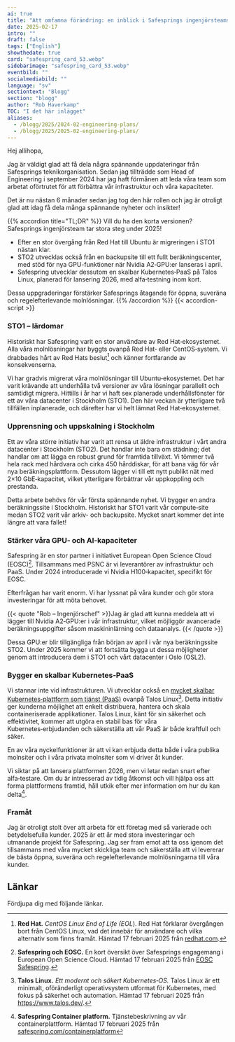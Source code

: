 ```yaml
---
ai: true
title: "Att omfamna förändring: en inblick i Safesprings ingenjörsteams planer för 2025"
date: 2025-02-17
intro: ""
draft: false
tags: ["English"]
showthedate: true
card: "safespring_card_53.webp"
sidebarimage: "safespring_card_53.webp"
eventbild: ""
socialmediabild: ""
language: "sv"
sectiontext: "Blogg"
section: "blogg"
author: "Rob Haverkamp"
TOC: "I det här inlägget"
aliases:
  - /blogg/2025/2024-02-engineering-plans/
  - /blogg/2025/2025-02-engineering-plans/
---
```

Hej allihopa,

Jag är väldigt glad att få dela några spännande uppdateringar från Safesprings teknikorganisation. Sedan jag tillträdde som Head of Engineering i september 2024 har jag haft förmånen att leda våra team som arbetat oförtrutet för att förbättra vår infrastruktur och våra kapaciteter.

Det är nu nästan 6 månader sedan jag tog den här rollen och jag är otroligt glad att idag få dela många spännande nyheter och insikter!

{{% accordion title="TL;DR" %}}
Vill du ha den korta versionen? Safesprings ingenjörsteam tar stora steg under 2025!

- Efter en stor övergång från Red Hat till Ubuntu är migreringen i STO1 nästan klar.
- STO2 utvecklas också från en backupsite till ett fullt beräkningscenter, med stöd för nya GPU-funktioner när Nvidia A2‑GPU:er lanseras i april.
- Safespring utvecklar dessutom en skalbar Kubernetes‑PaaS på Talos Linux, planerad för lansering 2026, med alfa‑testning inom kort.

Dessa uppgraderingar förstärker Safesprings åtagande för öppna, suveräna och regelefterlevande molnlösningar.
{{% /accordion %}}
{{< accordion-script >}}

### **STO1 – lärdomar**

Historiskt har Safespring varit en stor användare av Red Hat‑ekosystemet. Alla våra molnlösningar har byggts ovanpå Red Hat‑ eller CentOS‑system. Vi drabbades hårt av Red Hats beslut[^1] och känner fortfarande av konsekvenserna.

Vi har gradvis migrerat våra molnlösningar till Ubuntu‑ekosystemet. Det har varit krävande att underhålla två versioner av våra lösningar parallellt och samtidigt migrera. Hittills i år har vi haft sex planerade underhållsfönster för ett av våra datacenter i Stockholm (STO1). Den här veckan är ytterligare två tillfällen inplanerade, och därefter har vi helt lämnat Red Hat‑ekosystemet.

### **Upprensning och uppskalning i Stockholm**

Ett av våra större initiativ har varit att rensa ut äldre infrastruktur i vårt andra datacenter i Stockholm (STO2). Det handlar inte bara om städning; det handlar om att lägga en robust grund för framtida tillväxt. Vi tömmer två hela rack med hårdvara och cirka 450 hårddiskar, för att bana väg för vår nya beräkningsplattform. Dessutom lägger vi till ett nytt publikt nät med 2×10 GbE‑kapacitet, vilket ytterligare förbättrar vår uppkoppling och prestanda.

Detta arbete behövs för vår första spännande nyhet. Vi bygger en andra beräkningssite i Stockholm. Historiskt har STO1 varit vår compute‑site medan STO2 varit vår arkiv- och backupsite. Mycket snart kommer det inte längre att vara fallet!

### **Stärker våra GPU‑ och AI‑kapaciteter**

Safespring är en stor partner i initiativet European Open Science Cloud (EOSC)[^2]. Tillsammans med PSNC är vi leverantörer av infrastruktur och PaaS. Under 2024 introducerade vi Nvidia H100‑kapacitet, specifikt för EOSC.

Efterfrågan har varit enorm. Vi har lyssnat på våra kunder och gör stora investeringar för att möta behovet.

{{< quote "Rob – Ingenjörschef" >}}Jag är glad att kunna meddela att vi lägger till Nvidia A2‑GPU:er i vår infrastruktur, vilket möjliggör avancerade beräkningsuppgifter såsom maskininlärning och dataanalys. {{< /quote >}}

Dessa GPU:er blir tillgängliga från början av april i vår nya beräkningssite STO2. Under 2025 kommer vi att fortsätta bygga ut dessa möjligheter genom att introducera dem i STO1 och vårt datacenter i Oslo (OSL2).

### **Bygger en skalbar Kubernetes‑PaaS**

Vi stannar inte vid infrastrukturen. Vi utvecklar också en [mycket skalbar Kubernetes‑plattform som tjänst (PaaS)](/services/containerplatform/) ovanpå Talos Linux[^3]. Detta initiativ ger kunderna möjlighet att enkelt distribuera, hantera och skala containeriserade applikationer. Talos Linux, känt för sin säkerhet och effektivitet, kommer att utgöra en stabil bas för våra Kubernetes‑erbjudanden och säkerställa att vår PaaS är både kraftfull och säker.

En av våra nyckelfunktioner är att vi kan erbjuda detta både i våra publika molnsiter och i våra privata molnsiter som vi driver åt kunder.

Vi siktar på att lansera plattformen 2026, men vi letar redan snart efter alfa‑testare. Om du är intresserad av tidig åtkomst och vill hjälpa oss att forma plattformens framtid, håll utkik efter mer information om hur du kan delta[^4].

### **Framåt**

Jag är otroligt stolt över att arbeta för ett företag med så varierade och betydelsefulla kunder. 2025 är ett år med stora investeringar och utmanande projekt för Safespring. Jag ser fram emot att ta oss igenom det tillsammans med våra mycket skickliga team och säkerställa att vi levererar de bästa öppna, suveräna och regelefterlevande molnlösningarna till våra kunder.

## Länkar

Fördjupa dig med följande länkar.

[^1]: **Red Hat.** _CentOS Linux End of Life (EOL_). Red Hat förklarar övergången bort från CentOS Linux, vad det innebär för användare och vilka alternativ som finns framåt. Hämtad 17 februari 2025 från [redhat.com](https://www.redhat.com/en/topics/linux/centos-linux-eol).

[^2]: **Safespring och EOSC.** En kort översikt över Safesprings engagemang i European Open Science Cloud. Hämtad 17 februari 2025 från [EOSC Safespring](/eosc/).

[^3]: **Talos Linux.** _Ett modernt och säkert Kubernetes‑OS._ Talos Linux är ett minimalt, oföränderligt operativsystem utformat för Kubernetes, med fokus på säkerhet och automation. Hämtad 17 februari 2025 från https://www.talos.dev/.

[^4]: **Safespring Container platform.** Tjänstebeskrivning av vår containerplattform. Hämtad 17 februari 2025 från [safespring.com/containerplatform](/services/containerplatform/)